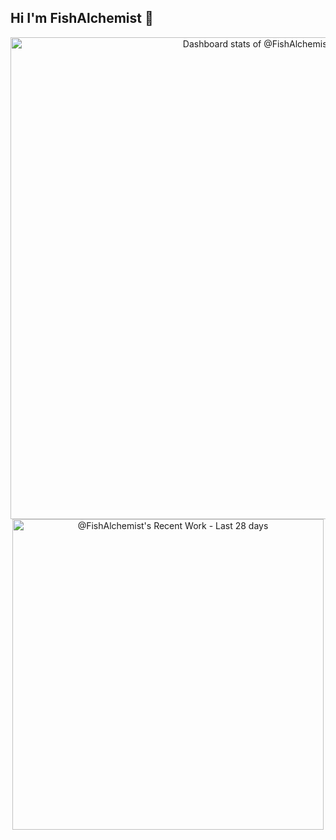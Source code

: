 ## Hi I'm FishAlchemist 👋
<!-- Copy-paste in your Readme.md file -->

<a href="https://next.ossinsight.io/widgets/official/compose-user-dashboard-stats?user_id=48265002" target="_blank" style="display: block" align="center">
  <picture>
    <source media="(prefers-color-scheme: dark)" srcset="https://next.ossinsight.io/widgets/official/compose-user-dashboard-stats/thumbnail.png?user_id=48265002&image_size=auto&color_scheme=dark" width="771" height="auto">
    <img alt="Dashboard stats of @FishAlchemist" src="https://next.ossinsight.io/widgets/official/compose-user-dashboard-stats/thumbnail.png?user_id=48265002&image_size=auto&color_scheme=light" width="771" height="auto">
  </picture>
</a>
<!-- Copy-paste in your Readme.md file -->

<a href="https://next.ossinsight.io/widgets/official/compose-currently-working-on?user_id=48265002&activity_type=all" target="_blank" style="display: block" align="center">
  <picture>
    <source media="(prefers-color-scheme: dark)" srcset="https://next.ossinsight.io/widgets/official/compose-currently-working-on/thumbnail.png?user_id=48265002&activity_type=all&image_size=auto&color_scheme=dark" width="497.5" height="auto">
    <img alt="@FishAlchemist's Recent Work - Last 28 days" src="https://next.ossinsight.io/widgets/official/compose-currently-working-on/thumbnail.png?user_id=48265002&activity_type=all&image_size=auto&color_scheme=light" width="497.5" height="auto">
  </picture>
</a>

<!-- Made with [OSS Insight](https://ossinsight.io/) -->

<!--
**FishAlchemist/FishAlchemist** is a ✨ _special_ ✨ repository because its `README.md` (this file) appears on your GitHub profile.

Here are some ideas to get you started:

- 🔭 I’m currently working on ...
- 🌱 I’m currently learning ...
- 👯 I’m looking to collaborate on ...
- 🤔 I’m looking for help with ...
- 💬 Ask me about ...
- 📫 How to reach me: ...
- 😄 Pronouns: ...
- ⚡ Fun fact: ...
-->
